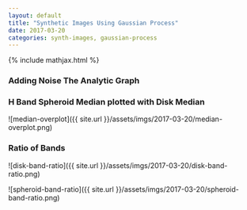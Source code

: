 ```yaml
---
layout: default
title: "Synthetic Images Using Gaussian Process"
date: 2017-03-20
categories: synth-images, gaussian-process
---
```


{% include mathjax.html %}

### Adding Noise The Analytic Graph



### H Band Spheroid Median plotted with Disk Median

![median-overplot]({{ site.url }}/assets/imgs/2017-03-20/median-overplot.png)

### Ratio of Bands

![disk-band-ratio]({{ site.url }}/assets/imgs/2017-03-20/disk-band-ratio.png)

![spheroid-band-ratio]({{ site.url }}/assets/imgs/2017-03-20/spheroid-band-ratio.png)


